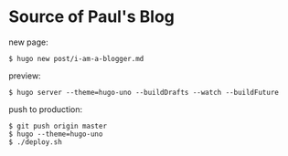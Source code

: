 Source of Paul's Blog
=====================

new page:

```
$ hugo new post/i-am-a-blogger.md
```

preview:

```
$ hugo server --theme=hugo-uno --buildDrafts --watch --buildFuture
```


push to production:

```
$ git push origin master
$ hugo --theme=hugo-uno
$ ./deploy.sh
```
